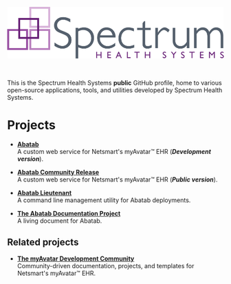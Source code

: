 <!-- u240227 -->

<div align="center">

![AbatabLogo](https://github.com/spectrum-health-systems/.github/blob/main/profile/Resources/Images/Logos/SHS_4C_logo.png)

<br>

</div>

This is the Spectrum Health Systems **public** GitHub profile, home to various open-source applications, tools, and utilities developed by Spectrum Health Systems.

# Projects

* [**Abatab**](https://github.com/spectrum-health-systems/Abatab)  
A custom web service for Netsmart's myAvatar™ EHR (***Development version***).

* [**Abatab Community Release**](https://github.com/spectrum-health-systems/Abatab-Community-Release)  
A custom web service for Netsmart's myAvatar™ EHR (***Public version***).

* [**Abatab Lieutenant**](https://github.com/spectrum-health-systems/AbatabLieutenant)  
A command line management utility for Abatab deployments.

* [**The Abatab Documentation Project**](https://github.com/spectrum-health-systems/Abatab-Documentation-Project)  
A living document for Abatab.

## Related projects

* [**The myAvatar Development Community**](https://github.com/myAvatar-Development-Community)  
Community-driven documentation, projects, and templates for Netsmart's myAvatar™ EHR.
